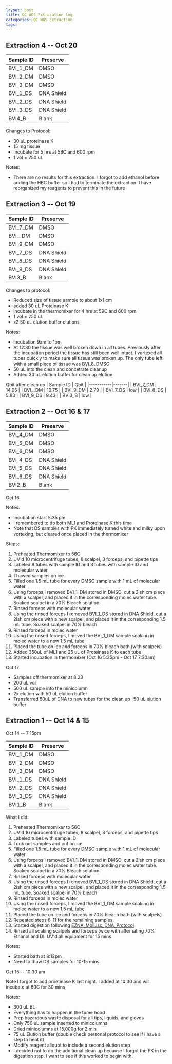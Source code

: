 ```yaml
---
layout: post
title: QC_WGS Extracation Log
categories: QC WGS Extraction
tags: 
---
```


## Extraction 4 -- Oct 20
| Sample ID | Preserve   | 
|-----------|------------|
| BVI_1_DM  | DMSO       |
| BVI_2_DM  | DMSO       |
| BVI_3_DM  | DMSO       |
| BVI_1_DS  | DNA Shield |
| BVI_2_DS  | DNA Shield |
| BVI_3_DS  | DNA Shield |
| BVI4_B    | Blank      | 

Changes to Protocol: 
- 30 uL proteinase K
- 15 mg tissue
- Incubate for 5 hrs at 58C and 600 rpm
- 1 vol = 250 uL

Notes: 
- There are no results for this extraction. I forgot to add ethanol before adding the HBC buffer so I had to terminate the extraction. I have reorganized my reagents to prevent this in the future



## Extraction 3 -- Oct 19
| Sample ID | Preserve   | 
|-----------|------------|
| BVI_7_DM  | DMSO       |
| BVI__DM   | DMSO       |
| BVI_9_DM  | DMSO       |
| BVI_7_DS  | DNA Shield |
| BVI_8_DS  | DNA Shield |
| BVI_9_DS  | DNA Shield |
| BVI3_B    | Blank      | 

Changes to protocol: 
- Reduced size of tissue sample to about 1x1 cm 
- added 30 uL Proteinase K
- incubate in the thermomixer for 4 hrs at 59C and 600 rpm
- 1 vol = 250 uL
- x2 50 uL elution buffer elutions

Notes: 
- incubation 9am to 1pm
- At 12:30 the tissue was well broken down in all tubes. Previously after the incubation period the tissue has still been well intact. I vortexed all tubes quickly to make sure all tissue was broken up. The only tube left with a small piece of tissue was BVI_8_DMSO
- 50 uL into the clean and concetrate cleanup
- Added 30 uL elution buffer for clean up elution

Qbit after clean up
| Sample ID | Qbit  | 
|-----------|-------|
| BVI_7_DM  | 14.05 |
| BVI__DM   | 10.75 |
| BVI_9_DM  | 2.79  |
| BVI_7_DS  | low   |
| BVI_8_DS  | 5.83  |
| BVI_9_DS  | 9.43  |
| BVI3_B    | low   | 




## Extraction 2 -- Oct 16 & 17
| Sample ID | Preserve   | 
|-----------|------------|
| BVI_4_DM  | DMSO       |
| BVI_5_DM  | DMSO       |
| BVI_6_DM  | DMSO       |
| BVI_4_DS  | DNA Shield |
| BVI_5_DS  | DNA Shield |
| BVI_6_DS  | DNA Shield |
| BVI2_B    | Blank      | 

Oct 16

Notes: 
- Incubation start 5:35 pm
- I remembered to do both ML1 and Proteinase K this time 
- Note that DS samples with PK immediately turned white and milky upon vortexing, but cleared once placed in the thermomixer

Steps;
1. Preheated Thermomixer to 56C 
2. UV'd 10 microcentrifuge tubes, 8 scalpel, 3 forceps, and pipette tips 
3. Labeled 8 tubes with sample ID and 3 tubes with sample ID and molecular water
4. Thawed samples on ice
5. Filled one 1.5 mL tube for every DMSO sample with 1 mL of molecular water
6. Using forceps I removed BVI_1_DM  stored in DMSO, cut a 2ish cm piece with a scalpel, and placed it in the corresponding molec water tube. Soaked scalpel in a 70% Bleach solution
7. Rinsed forceps with molecular water
8. Using the rinsed forceps I removed BVI_1_DS  stored in DNA Shield, cut a 2ish cm piece with a new scalpel, and placed it in the corresponding 1.5 mL tube. Soaked scalpel in 70% bleach
9. Rinsed forceps in molec water 
10. Using the rinsed forceps, I moved the BVI_1_DM sample soaking in molec water to a new 1.5 mL tube
11. Placed the tube on ice and forceps in 70% bleach bath (with scalpels)
12. Added 350uL of ML1 and 25 uL of Proteinase K to each tube
13. Started incubation in thermomixer (Oct 16 5:35pm - Oct 17 7:30am)


Oct 17
- Samples off thermomixer at 8:23
- 200 uL vol
- 500 uL sample into the minicolumn
- 2x elution with 50 uL elution buffer
- Transferred 50uL of DNA to new tubes for the clean up
-50 uL elution buffer


## Extraction 1 -- Oct 14 & 15

Oct 14 -- 7:15pm 

| Sample ID | Preserve   | 
|-----------|------------|
| BVI_1_DM  | DMSO       |
| BVI_2_DM  | DMSO       |
| BVI_3_DM  | DMSO       |
| BVI_1_DS  | DNA Shield |
| BVI_2_DS  | DNA Shield |
| BVI_3_DS  | DNA Shield |
| BVI1_B    | Blank      | 

What I did:
1. Preheated Thermomixer to 56C 
2. UV'd 10 microcentrifuge tubes, 8 scalpel, 3 forceps, and pipette tips 
3. Labeled tubes with sample ID
4. Took out samples and put on ice
5. Filled one 1.5 mL tube for every DMSO sample with 1 mL of molecular water
6. Using forceps I removed BVI_1_DM  stored in DMSO, cut a 2ish cm piece with a scalpel, and placed it in the corresponding molec water tube. Soaked scalpel in a 70% Bleach solution
7. Rinsed forceps with molecular water
8. Using the rinsed forceps I removed BVI_1_DS  stored in DNA Shield, cut a 2ish cm piece with a new scalpel, and placed it in the corresponding 1.5 mL tube. Soaked scalpel in 70% bleach
9. Rinsed forceps in molec water 
10. Using the rinsed forceps, I moved the BVI_1_DM sample soaking in molec water to a new 1.5 mL tube
11. Placed the tube on ice and forceps in 70% bleach bath (with scalpels)
12. Repeated steps 6-11 for the remaining samples. 
13. Started digestion following [EZNA_Mollusc_DNA_Protocol](https://github.com/wdunster/QC_WGS_23/blob/main/EZNA_Mollusc_DNA_Protocol.md)
14. Rinsed all soaking scalpels and forceps twice with alternating 70% Ethanol and DI. UV'd all equipment for 15 mins

Notes: 
- Started bath at 8:13pm 
- Need to thaw DS samples for 10-15 mins


Oct 15 -- 10:30 am 

Note I forgot to add proetinase K last night. I added at 10:30 and will incubate at 60C for 30 mins 

Notes: 
- 300 uL BL
- Everything has to happen in the fume hood 
- Prep hazardous waste disposal for all tips, liquids, and gloves
- Only 750 uL sample inserted to minicolumns 
- Dried minicolumns at 15,000g for 2 min
- 75 uL Elution buffer (double check personal protocol to see if i have a step to heat it)
- Modify reagent aliquot to include a second elution step 
- I decided not to do the additional clean up because I forgot the PK in the digestion step. I want to see if this worked to begin with. 





